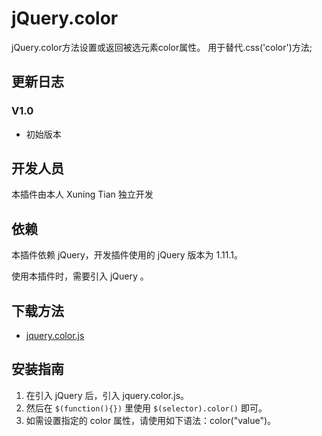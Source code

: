 # jQuery.color 

jQuery.color方法设置或返回被选元素color属性。 用于替代.css('color')方法;

## 更新日志

### V1.0

- 初始版本

## 开发人员

本插件由本人 Xuning Tian 独立开发

## 依赖

本插件依赖 jQuery，开发插件使用的 jQuery 版本为 1.11.1。

使用本插件时，需要引入 jQuery 。

## 下载方法

- [jquery.color.js](https://github.com/txn513/jquery-color) 

## 安装指南

1. 在引入 jQuery 后，引入 jquery.color.js。 
2. 然后在 `$(function(){})` 里使用 `$(selector).color()` 即可。
3. 如需设置指定的 color 属性，请使用如下语法：color("value")。